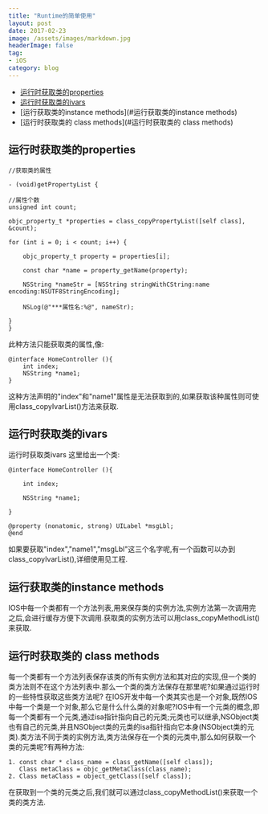 ```yaml
---
title: "Runtime的简单使用"
layout: post
date: 2017-02-23
image: /assets/images/markdown.jpg
headerImage: false
tag:
- iOS
category: blog
---
```


- [运行时获取类的properties](#运行时获取类的properties)
- [运行时获取类的ivars](#运行时获取类的ivars)
- [运行获取类的instance methods](#运行获取类的instance methods)
- [运行时获取类的 class methods](#运行时获取类的 class methods)


## 运行时获取类的properties

    //获取类的属性  
 
    - (void)getPropertyList {   

    //属性个数   
    unsigned int count;    

    objc_property_t *properties = class_copyPropertyList([self class], &count);   

    for (int i = 0; i < count; i++) {   

        objc_property_t property = properties[i];   

        const char *name = property_getName(property);   

        NSString *nameStr = [NSString stringWithCString:name encoding:NSUTF8StringEncoding];   

        NSLog(@"***属性名:%@", nameStr);   

    }     
    }


此种方法只能获取类的属性,像:

    @interface HomeController (){   
    	int index;   
    	NSString *name1;   
    }   
这种方法声明的"index"和"name1"属性是无法获取到的,如果获取该种属性则可使用class_copyIvarList()方法来获取.


## 运行时获取类的ivars



运行时获取类ivars
这里给出一个类:

	@interface HomeController (){   

   	 	int index;   

    	NSString *name1;   

	}   

	@property (nonatomic, strong) UILabel *msgLbl;   
	@end   
如果要获取"index","name1","msgLbl"这三个名字呢,有一个函数可以办到class_copyIvarList(),详细使用见工程.



## 运行获取类的instance methods

IOS中每一个类都有一个方法列表,用来保存类的实例方法,实例方法第一次调用完之后,会进行缓存方便下次调用.获取类的实例方法可以用class_copyMethodList()来获取.

## 运行时获取类的 class methods

每一个类都有一个方法列表保存该类的所有实例方法和其对应的实现,但一个类的类方法则不在这个方法列表中.那么一个类的类方法保存在那里呢?如果通过运行时的一些特性获取这些类方法呢?
在IOS开发中每一个类其实也是一个对象,既然IOS中每一个类是一个对象,那么它是什么什么类的对象呢?IOS中有一个元类的概念,即每一个类都有一个元类,通过isa指针指向自己的元类;元类也可以继承,NSObject类也有自己的元类,并且NSObject类的元类的isa指针指向它本身(NSObject类的元类).类方法不同于类的实例方法,类方法保存在一个类的元类中,那么如何获取一个类的元类呢?有两种方法:

	1. const char * class_name = class_getName([self class]);  
	   Class metaClass = objc_getMetaClass(class_name);
	2. Class metaClass = object_getClass([self class]);   
在获取到一个类的元类之后,我们就可以通过class_copyMethodList()来获取一个类的类方法.
